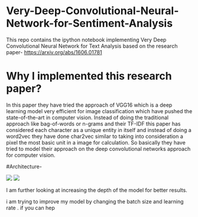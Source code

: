 # Very-Deep-Convolutional-Neural-Network-for-Sentiment-Analysis

This repo contains the ipython notebook implementing Very Deep Convolutional Neural Network for Text Analysis based on the research paper- https://arxiv.org/abs/1606.01781

# Why I implemented this research paper?

In this paper they have tried the approach of VGG16 which is a deep learning model very efficient for image classification which have pushed the state-of-the-art in computer vision.
Instead of doing the traditional approach like bag-of-words or n-grams and their TF-IDF this paper has considered each character as a unique entity in itself and instead of doing a word2vec they have done char2vec similar to taking into consideration a pixel the most basic unit in a image for calculation.
So basically they have tried to model their approach on the deep convolutional networks approach for computer vision.

#Architecture-

![](arc1.png)
![](arc2.png)


I am further looking at increasing the depth of the model for better results.

i am trying to improve my model by changing the batch size and learning rate . if you can hep

